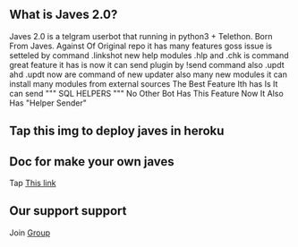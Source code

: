 
## What is Javes 2.0?
Javes 2.0 is a telgram userbot that running in python3 + Telethon.
Born From Javes.
Against Of Original repo it has many features goss issue is setteled by command .linkshot
new help modules
.hlp and .chk is command 
great feature it has is now it can send plugin by !send command 
also .updt ahd .updt now are command of new updater
also many new modules 
it can install many modules from external sources 
The Best Feature Ith has Is It  can send """ SQL HELPERS """ No Other Bot Has This Feature 
Now It Also Has "Helper Sender"

## Tap this img to deploy javes in heroku
<p align="center"><a href="https://heroku.com/deploy?template=https://github.com/Sh1vam/javes-2.0/blob/master> <img src="https://www2.assets.heroku.com/assets/elements/elements-buttons-2-4867044559069b937ba0fd078f5604f310a49928bd1b59fb3d2f0ff96e0d97c8.svg" alt="Deploy to Heroku" /></a></p>



## Doc for make your own javes
Tap <a href="https://telegra.ph/HOW-MAKE-JAVESTELEGRAM-USER-BOT-07-05">This link</a> 



## Our support support
Join <a href="https://t.me/javes_support">Group







